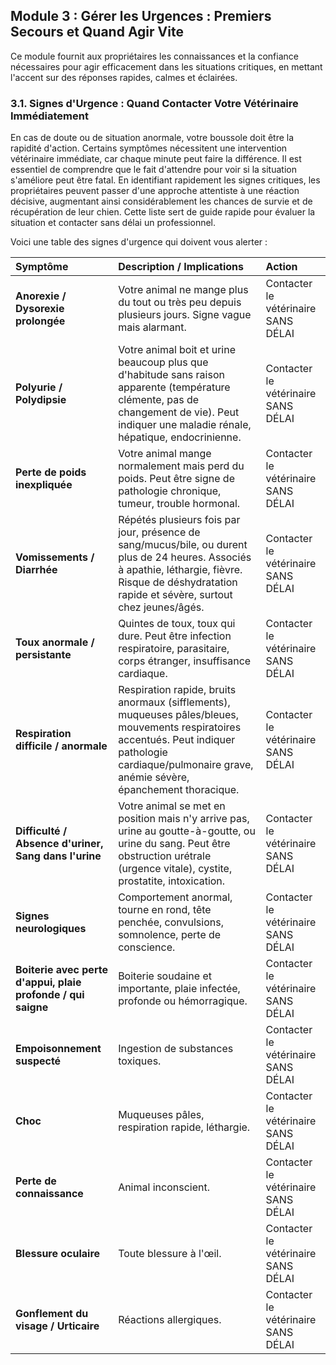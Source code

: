 ## **Module 3 : Gérer les Urgences : Premiers Secours et Quand Agir Vite**

Ce module fournit aux propriétaires les connaissances et la confiance nécessaires pour agir efficacement dans les situations critiques, en mettant l'accent sur des réponses rapides, calmes et éclairées.

### **3.1. Signes d'Urgence : Quand Contacter Votre Vétérinaire Immédiatement**

En cas de doute ou de situation anormale, votre boussole doit être la rapidité d'action. Certains symptômes nécessitent une intervention vétérinaire immédiate, car chaque minute peut faire la différence. Il est essentiel de comprendre que le fait d'attendre pour voir si la situation s'améliore peut être fatal. En identifiant rapidement les signes critiques, les propriétaires peuvent passer d'une approche attentiste à une réaction décisive, augmentant ainsi considérablement les chances de survie et de récupération de leur chien. Cette liste sert de guide rapide pour évaluer la situation et contacter sans délai un professionnel.

Voici une table des signes d'urgence qui doivent vous alerter :

| Symptôme | Description / Implications | Action |
| :--- | :--- | :--- |
| **Anorexie / Dysorexie prolongée** | Votre animal ne mange plus du tout ou très peu depuis plusieurs jours. Signe vague mais alarmant. | Contacter le vétérinaire SANS DÉLAI |
| **Polyurie / Polydipsie** | Votre animal boit et urine beaucoup plus que d'habitude sans raison apparente (température clémente, pas de changement de vie). Peut indiquer une maladie rénale, hépatique, endocrinienne. | Contacter le vétérinaire SANS DÉLAI |
| **Perte de poids inexpliquée** | Votre animal mange normalement mais perd du poids. Peut être signe de pathologie chronique, tumeur, trouble hormonal. | Contacter le vétérinaire SANS DÉLAI |
| **Vomissements / Diarrhée** | Répétés plusieurs fois par jour, présence de sang/mucus/bile, ou durent plus de 24 heures. Associés à apathie, léthargie, fièvre. Risque de déshydratation rapide et sévère, surtout chez jeunes/âgés. | Contacter le vétérinaire SANS DÉLAI |
| **Toux anormale / persistante** | Quintes de toux, toux qui dure. Peut être infection respiratoire, parasitaire, corps étranger, insuffisance cardiaque. | Contacter le vétérinaire SANS DÉLAI |
| **Respiration difficile / anormale** | Respiration rapide, bruits anormaux (sifflements), muqueuses pâles/bleues, mouvements respiratoires accentués. Peut indiquer pathologie cardiaque/pulmonaire grave, anémie sévère, épanchement thoracique. | Contacter le vétérinaire SANS DÉLAI |
| **Difficulté / Absence d'uriner, Sang dans l'urine** | Votre animal se met en position mais n'y arrive pas, urine au goutte-à-goutte, ou urine du sang. Peut être obstruction urétrale (urgence vitale), cystite, prostatite, intoxication. | Contacter le vétérinaire SANS DÉLAI |
| **Signes neurologiques** | Comportement anormal, tourne en rond, tête penchée, convulsions, somnolence, perte de conscience. | Contacter le vétérinaire SANS DÉLAI |
| **Boiterie avec perte d'appui, plaie profonde / qui saigne** | Boiterie soudaine et importante, plaie infectée, profonde ou hémorragique. | Contacter le vétérinaire SANS DÉLAI |
| **Empoisonnement suspecté** | Ingestion de substances toxiques. | Contacter le vétérinaire SANS DÉLAI |
| **Choc** | Muqueuses pâles, respiration rapide, léthargie. | Contacter le vétérinaire SANS DÉLAI |
| **Perte de connaissance** | Animal inconscient. | Contacter le vétérinaire SANS DÉLAI |
| **Blessure oculaire** | Toute blessure à l'œil. | Contacter le vétérinaire SANS DÉLAI |
| **Gonflement du visage / Urticaire** | Réactions allergiques. | Contacter le vétérinaire SANS DÉLAI | 